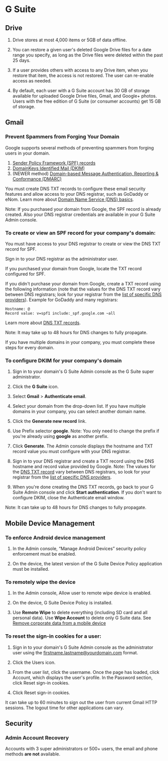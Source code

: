 # G Suite

## Drive

1. Drive stores at most 4,000 items or 5GB of data offline.

1. You can restore a given user's deleted Google Drive files for a date range you specify, as long as the Drive files were deleted within the past 25 days.

1. If a user provides others with access to any Drive item, when you restore that item, the access is not restored. The user can re-enable access as needed.

1. By default, each user with a G Suite account has 30 GB of storage available for uploaded Google Drive files, Gmail, and Google+ photos. Users with the free edition of G Suite (or consumer accounts) get 15 GB of storage.

## Gmail

### Prevent Spammers from Forging Your Domain

Google supports several methods of preventing spammers from forging users in your domain.

1. [Sender Policy Framework (SPF) records](https://support.google.com/a/answer/33786)
1. [DomainKeys Identified Mail (DKIM)](https://support.google.com/a/answer/174124)
1. (NEWER method) [Domain-based Message Authentication, Reporting & Conformance (DMARC)](https://support.google.com/a/answer/2466580)

You must create DNS TXT records to configure these email security features and allow access to your DNS registrar, such as GoDaddy or eNom. Learn more about [Domain Name Service (DNS) basics](https://support.google.com/a/answer/48090).

Note: If you purchased your domain from Google, the SPF record is already created. Also your DNS registrar credentials are available in your G Suite Admin console.

### To create or view an SPF record for your company's domain:

You must have access to your DNS registrar to create or view the DNS TXT record for SPF.

Sign in to your DNS registrar as the administrator user.

If you purchased your domain from Google, locate the TXT record configured for SPF.

If you didn't purchase your domain from Google, create a TXT record using the following information (note that the values for the DNS TXT record vary between DNS registrars; look for your registrar from the [list of specific DNS providers](https://support.google.com/a/topic/1409901)). Example for GoDaddy and many registrars:

```
Hostname: @
Record value: v=spf1 include:_spf.google.com ~all
```

Learn more about [DNS TXT records](https://support.google.com/a/answer/2716800).

Note: It may take up to 48 hours for DNS changes to fully propagate.

If you have multiple domains in your company, you must complete these steps for every domain.

### To configure DKIM for your company's domain

1. Sign in to your domain's G Suite Admin console as the G Suite super administrator.

1. Click the **G Suite** icon.

1. Select **Gmail** > **Authenticate email**.

1. Select your domain from the drop-down list.
If you have multiple domains in your company, you can select another domain name.

1. Click the **Generate new record** link.

1. Use Prefix selector **google**.
Note: You only need to change the prefix if you're already using **google** as another prefix.

1. Click **Generate**.
The Admin console displays the hostname and TXT record value you must configure with your DNS registrar.

1. Sign in to your DNS registrar and create a TXT record using the DNS hostname and record value provided by Google.
Note: The values for the [DNS TXT record](https://support.google.com/a/answer/2716800) vary between DNS registrars, so look for your registrar from the [list of specific DNS providers](https://support.google.com/a/topic/1409901).

1. When you're done creating the DNS TXT records, go back to your G Suite Admin console and click **Start authentication**.
If you don't want to configure DKIM, close the Authenticate email window.

Note: It can take up to 48 hours for DNS changes to fully propagate.

## Mobile Device Management

### To enforce Android device management

1. In the Admin console, “Manage Android Devices” security policy enforcement must be enabled.

1. On the device, the latest version of the G Suite Device Policy application must be installed.

### To remotely wipe the device

1. In the Admin console, Allow user to remote wipe device is enabled.

1. On the device, G Suite Device Policy is installed.

1. Use **Remote Wipe** to delete everything (including SD card and all personal data).
   Use **Wipe Account** to delete only G Suite data.
   See [Remove corporate data from a mobile device](https://support.google.com/a/answer/173390?hl=en)


### To reset the sign-in cookies for a user:

1. Sign in to your domain's G Suite Admin console as the administrator user using the firstname.lastname@yourdomain.com format.

1. Click the Users icon.

1. From the user list, click the username.
Once the page has loaded, click Account, which displays the user's profile.
In the Password section, click Reset sign-in cookies.

1. Click Reset sign-in cookies.

It can take up to 60 minutes to sign out the user from current Gmail HTTP sessions. The logout time for other applications can vary.

## Security

### Admin Account Recovery

Accounts with 3 super administrators or 500+ users, the email and phone methods **are not** available.

